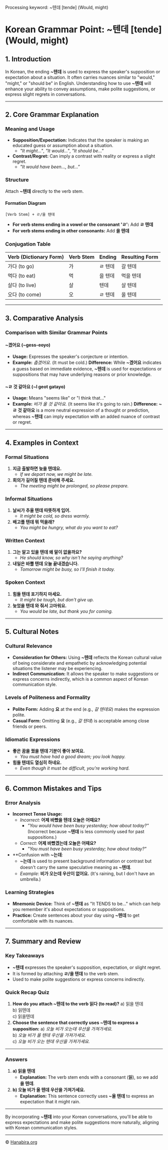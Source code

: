 Processing keyword: ~텐데 [tende] (Would, might)
# Korean Grammar Point: ~텐데 [tende] (Would, might)

## 1. Introduction
In Korean, the ending **~텐데** is used to express the speaker's supposition or expectation about a situation. It often carries nuances similar to "would," "might," or "should be" in English. Understanding how to use **~텐데** will enhance your ability to convey assumptions, make polite suggestions, or express slight regrets in conversations.

---
## 2. Core Grammar Explanation
### **Meaning and Usage**
- **Supposition/Expectation:** Indicates that the speaker is making an educated guess or assumption about a situation.
  - *"It might..."*, *"It would..."*, *"It should be..."*
- **Contrast/Regret:** Can imply a contrast with reality or express a slight regret.
  - *"It would have been..., but..."*
### **Structure**
Attach **~텐데** directly to the verb stem.
#### **Formation Diagram**
```
[Verb Stem] + ㄹ/을 텐데
```
- **For verb stems ending in a vowel or the consonant 'ㄹ':** Add **ㄹ 텐데**
- **For verb stems ending in other consonants:** Add **을 텐데**
### **Conjugation Table**
| Verb (Dictionary Form) | Verb Stem | Ending  | Resulting Form  |
|------------------------|-----------|---------|-----------------|
| 가다 (to go)           | 가         | ㄹ 텐데 | 갈 텐데        |
| 먹다 (to eat)          | 먹         | 을 텐데 | 먹을 텐데     |
| 살다 (to live)         | 살         | 텐데    | 살 텐데        |
| 오다 (to come)         | 오         | ㄹ 텐데 | 올 텐데        |
---
## 3. Comparative Analysis
### **Comparison with Similar Grammar Points**
#### **~겠어요 (~gess-eoyo)**
- **Usage:** Expresses the speaker's conjecture or intention.
- **Example:** *춥겠어요.* (It must be cold.)
**Difference:** While **~겠어요** indicates a guess based on immediate evidence, **~텐데** is used for expectations or suppositions that may have underlying reasons or prior knowledge.
#### **~ㄹ 것 같아요 (~l geot gatayo)**
- **Usage:** Means "seems like" or "I think that..."
- **Example:** *비가 올 것 같아요.* (It seems like it's going to rain.)
**Difference:** **~ㄹ 것 같아요** is a more neutral expression of a thought or prediction, whereas **~텐데** can imply expectation with an added nuance of contrast or regret.
---
## 4. Examples in Context
### **Formal Situations**
1. **지금 출발하면 늦을 텐데요.**
   - *If we depart now, we might be late.*
2. **회의가 길어질 텐데 준비해 주세요.**
   - *The meeting might be prolonged, so please prepare.*
### **Informal Situations**
1. **날씨가 추울 텐데 따뜻하게 입어.**
   - *It might be cold, so dress warmly.*
2. **배고플 텐데 뭐 먹을래?**
   - *You might be hungry, what do you want to eat?*
### **Written Context**
1. **그는 알고 있을 텐데 왜 말이 없을까요?**
   - *He should know, so why isn't he saying anything?*
2. **내일은 바쁠 텐데 오늘 끝내겠습니다.**
   - *Tomorrow might be busy, so I'll finish it today.*
### **Spoken Context**
1. **힘들 텐데 포기하지 마세요.**
   - *It might be tough, but don't give up.*
2. **늦었을 텐데 와 줘서 고마워요.**
   - *You would be late, but thank you for coming.*
---
## 5. Cultural Notes
### **Cultural Relevance**
- **Consideration for Others:** Using **~텐데** reflects the Korean cultural value of being considerate and empathetic by acknowledging potential situations the listener may be experiencing.
- **Indirect Communication:** It allows the speaker to make suggestions or express concerns indirectly, which is a common aspect of Korean communication style.
### **Levels of Politeness and Formality**
- **Polite Form:** Adding **요** at the end (e.g., *갈 텐데요*) makes the expression polite.
- **Casual Form:** Omitting **요** (e.g., *갈 텐데*) is acceptable among close friends or peers.
### **Idiomatic Expressions**
- **좋은 꿈을 꿨을 텐데 기분이 좋아 보여요.**
  - *You must have had a good dream; you look happy.*
- **힘들 텐데도 열심히 하네요.**
  - *Even though it must be difficult, you're working hard.*
---
## 6. Common Mistakes and Tips
### **Error Analysis**
- **Incorrect Tense Usage:**
  - *Incorrect:* **어제 바빴을 텐데 오늘은 어때요?**
    - *"You would have been busy yesterday; how about today?"* (Incorrect because **~텐데** is less commonly used for past suppositions.)
  - *Correct:* **어제 바빴겠는데 오늘은 어때요?**
    - *"You must have been busy yesterday; how about today?"*
- **Confusion with **~는데**:
  - **~는데** is used to present background information or contrast but doesn't carry the same speculative meaning as **~텐데**.
  - *Example:* **비가 오는데 우산이 없어요.** (It's raining, but I don't have an umbrella.)
### **Learning Strategies**
- **Mnemonic Device:** Think of **~텐데** as "It TENDS to be..." which can help you remember it's about expectations or suppositions.
- **Practice:** Create sentences about your day using **~텐데** to get comfortable with its nuances.
---
## 7. Summary and Review
### **Key Takeaways**
- **~텐데** expresses the speaker's supposition, expectation, or slight regret.
- It is formed by attaching **ㄹ/을 텐데** to the verb stem.
- Used to make polite suggestions or express concerns indirectly.
### **Quick Recap Quiz**
1. **How do you attach ~텐데 to the verb **읽다** (to read)?**
   a) 읽을 텐데  
   b) 읽텐데  
   c) 읽을텐데
2. **Choose the sentence that correctly uses **~텐데** to express a supposition:**
   a) *오늘 비가 오는데 우산을 가져가세요.*  
   b) *오늘 비가 올 텐데 우산을 가져가세요.*  
   c) *오늘 비가 오는 텐데 우산을 가져가세요.*
---
### **Answers**
1. **a) 읽을 텐데**
   - **Explanation:** The verb stem ends with a consonant (**읽**), so we add **을 텐데**.
2. **b) 오늘 비가 올 텐데 우산을 가져가세요.**
   - **Explanation:** This sentence correctly uses **~올 텐데** to express an expectation that it might rain.
---
By incorporating **~텐데** into your Korean conversations, you'll be able to express expectations and make polite suggestions more naturally, aligning with Korean communication styles.

---
© [Hanabira.org](https://hanabira.org)
